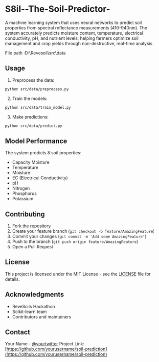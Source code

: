 # S8il--The-Soil-Predictor-
A machine learning system that uses neural networks to predict soil properties from spectral reflectance measurements (410-940nm). The system accurately predicts moisture content, temperature, electrical conductivity, pH, and nutrient levels, helping farmers optimize soil management and crop yields through non-destructive, real-time analysis.

File path :D:\Revesoil\src\data

## Usage

1. Preprocess the data:
```bash
python src/data/preprocess.py
```

2. Train the models:
```bash
python src/data/train_model.py
```

3. Make predictions:
```bash
python src/data/predict.py
```

## Model Performance

The system predicts 8 soil properties:
- Capacity Moisture
- Temperature
- Moisture
- EC (Electrical Conductivity)
- pH
- Nitrogen
- Phosphorus
- Potassium

## Contributing

1. Fork the repository
2. Create your feature branch (`git checkout -b feature/AmazingFeature`)
3. Commit your changes (`git commit -m 'Add some AmazingFeature'`)
4. Push to the branch (`git push origin feature/AmazingFeature`)
5. Open a Pull Request

## License

This project is licensed under the MIT License - see the [LICENSE](LICENSE) file for details.

## Acknowledgments

- ReveSoils Hackathon
- Scikit-learn team
- Contributors and maintainers

## Contact

Your Name - [@yourtwitter](https://twitter.com/yourtwitter)
Project Link: [https://github.com/yourusername/soil-prediction](https://github.com/yourusername/soil-prediction)
